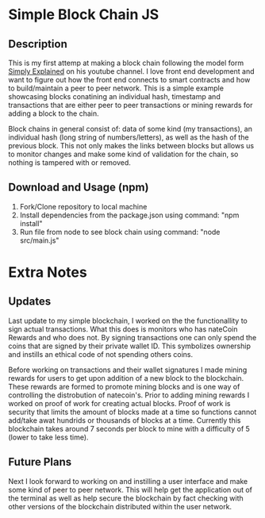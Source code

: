# Simple Block Chain JS

## Description

This is my first attemp at making a block chain following the model form [Simply Explained](https://www.youtube.com/watch?v=zVqczFZr124) on his youtube channel. I love front end development and want to figure out how the front end connects to smart contracts and how to build/maintain a peer to peer network. This is a simple example showcasing blocks conatining an individual hash, timestamp and transactions that are either peer to peer transactions or mining rewards for adding a block to the chain. 

Block chains in general consist of: data of some kind (my transactions), an individual hash (long string of numbers/letters), as well as the hash of the previous block. This not only makes the links between blocks but allows us to monitor changes and make some kind of validation for the chain, so nothing is tampered with or removed. 

## Download and Usage (npm)

1) Fork/Clone repository to local machine
2) Install dependencies from the package.json using command: "npm install"
3) Run file from node to see block chain using command: "node src/main.js"

# Extra Notes

## Updates

Last update to my simple blockchain, I worked on the the functionallity to sign actual transactions. What this does is monitors who has nateCoin Rewards and who does not. By signing transactions one can only spend the coins that are signed by their private wallet ID. This symbolizes ownership and instills an ethical code of not spending others coins. 

Before working on transactions and their wallet signatures I made mining rewards for users to get upon addition of a new block to the blockchain. These rewards are formed to promote mining blocks and is one way of controlling the distrobution of natecoin's. Prior to adding mining rewards I worked on proof of work for creating actual blocks. Proof of work is security that limits the amount of blocks made at a time so functions cannot add/take awat hundrids or thousands of blocks at a time. Currently this blockchain takes around 7 seconds per block to mine with a difficulty of 5 (lower to take less time). 

## Future Plans 

Next I look forward to working on and instilling a user interface and make some kind of peer to peer network. This will help get the application out of the terminal as well as help secure the blockchain by fact checking with other versions of the blockchain distributed within the user network.
